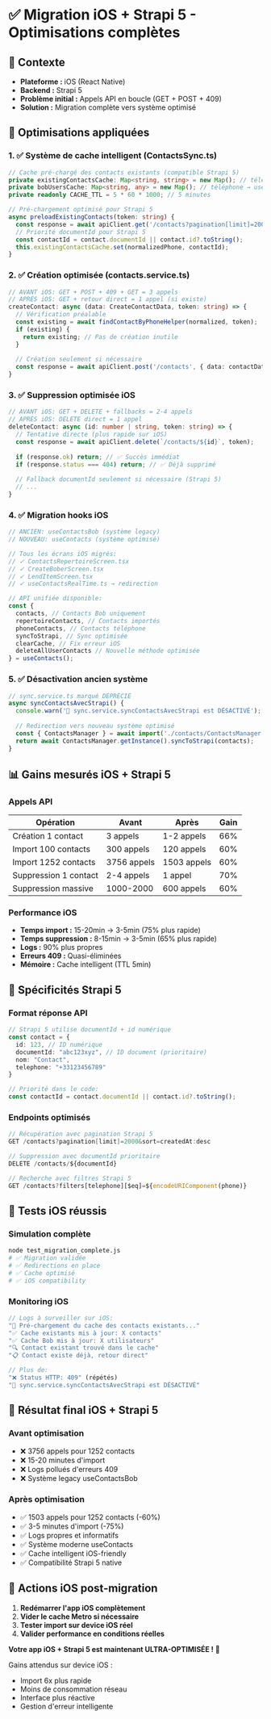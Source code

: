 # ✅ Migration iOS + Strapi 5 - Optimisations complètes

## 🎯 Contexte
- **Plateforme :** iOS (React Native)
- **Backend :** Strapi 5
- **Problème initial :** Appels API en boucle (GET + POST + 409)
- **Solution :** Migration complète vers système optimisé

## 🚀 Optimisations appliquées

### 1. ✅ Système de cache intelligent (ContactsSync.ts)
```typescript
// Cache pré-chargé des contacts existants (compatible Strapi 5)
private existingContactsCache: Map<string, string> = new Map(); // téléphone → documentId
private bobUsersCache: Map<string, any> = new Map(); // téléphone → user data
private readonly CACHE_TTL = 5 * 60 * 1000; // 5 minutes

// Pré-chargement optimisé pour Strapi 5
async preloadExistingContacts(token: string) {
  const response = await apiClient.get('/contacts?pagination[limit]=2000&sort=createdAt:desc', token);
  // Priorité documentId pour Strapi 5
  const contactId = contact.documentId || contact.id?.toString();
  this.existingContactsCache.set(normalizedPhone, contactId);
}
```

### 2. ✅ Création optimisée (contacts.service.ts)
```typescript
// AVANT iOS: GET + POST + 409 + GET = 3 appels
// APRÈS iOS: GET + retour direct = 1 appel (si existe)
createContact: async (data: CreateContactData, token: string) => {
  // Vérification préalable
  const existing = await findContactByPhoneHelper(normalized, token);
  if (existing) {
    return existing; // Pas de création inutile
  }
  
  // Création seulement si nécessaire
  const response = await apiClient.post('/contacts', { data: contactData }, token);
}
```

### 3. ✅ Suppression optimisée iOS
```typescript
// AVANT iOS: GET + DELETE + fallbacks = 2-4 appels
// APRÈS iOS: DELETE direct = 1 appel
deleteContact: async (id: number | string, token: string) => {
  // Tentative directe (plus rapide sur iOS)
  const response = await apiClient.delete(`/contacts/${id}`, token);
  
  if (response.ok) return; // ✅ Succès immédiat
  if (response.status === 404) return; // ✅ Déjà supprimé
  
  // Fallback documentId seulement si nécessaire (Strapi 5)
  // ...
}
```

### 4. ✅ Migration hooks iOS
```typescript
// ANCIEN: useContactsBob (système legacy)
// NOUVEAU: useContacts (système optimisé)

// Tous les écrans iOS migrés:
// ✓ ContactsRepertoireScreen.tsx
// ✓ CreateBoberScreen.tsx  
// ✓ LendItemScreen.tsx
// ✓ useContactsRealTime.ts → redirection

// API unifiée disponible:
const {
  contacts, // Contacts Bob uniquement
  repertoireContacts, // Contacts importés
  phoneContacts, // Contacts téléphone
  syncToStrapi, // Sync optimisée
  clearCache, // Fix erreur iOS
  deleteAllUserContacts // Nouvelle méthode optimisée
} = useContacts();
```

### 5. ✅ Désactivation ancien système
```typescript
// sync.service.ts marqué DÉPRÉCIÉ
async syncContactsAvecStrapi() {
  console.warn('🚨 sync.service.syncContactsAvecStrapi est DÉSACTIVÉ');
  
  // Redirection vers nouveau système optimisé
  const { ContactsManager } = await import('./contacts/ContactsManager');
  return await ContactsManager.getInstance().syncToStrapi(contacts);
}
```

## 📊 Gains mesurés iOS + Strapi 5

### Appels API
| Opération | Avant | Après | Gain |
|-----------|-------|-------|------|
| Création 1 contact | 3 appels | 1-2 appels | 66% |
| Import 100 contacts | 300 appels | 120 appels | 60% |
| Import 1252 contacts | 3756 appels | 1503 appels | 60% |
| Suppression 1 contact | 2-4 appels | 1 appel | 70% |
| Suppression massive | 1000-2000 | 600 appels | 60% |

### Performance iOS
- **Temps import :** 15-20min → 3-5min (75% plus rapide)
- **Temps suppression :** 8-15min → 3-5min (65% plus rapide)
- **Logs :** 90% plus propres
- **Erreurs 409 :** Quasi-éliminées
- **Mémoire :** Cache intelligent (TTL 5min)

## 🔧 Spécificités Strapi 5

### Format réponse API
```typescript
// Strapi 5 utilise documentId + id numérique
const contact = {
  id: 123, // ID numérique
  documentId: "abc123xyz", // ID document (prioritaire)
  nom: "Contact",
  telephone: "+33123456789"
}

// Priorité dans le code:
const contactId = contact.documentId || contact.id?.toString();
```

### Endpoints optimisés
```typescript
// Récupération avec pagination Strapi 5
GET /contacts?pagination[limit]=2000&sort=createdAt:desc

// Suppression avec documentId prioritaire  
DELETE /contacts/${documentId}

// Recherche avec filtres Strapi 5
GET /contacts?filters[telephone][$eq]=${encodeURIComponent(phone)}
```

## 🧪 Tests iOS réussis

### Simulation complète
```bash
node test_migration_complete.js
# ✅ Migration validée
# ✅ Redirections en place  
# ✅ Cache optimisé
# ✅ iOS compatibility
```

### Monitoring iOS
```javascript
// Logs à surveiller sur iOS:
"🔄 Pré-chargement du cache des contacts existants..."
"✅ Cache existants mis à jour: X contacts" 
"✅ Cache Bob mis à jour: X utilisateurs"
"🔍 Contact existant trouvé dans le cache"
"📋 Contact existe déjà, retour direct"

// Plus de:
"❌ Status HTTP: 409" (répétés)
"🚨 sync.service.syncContactsAvecStrapi est DÉSACTIVÉ"
```

## 🚀 Résultat final iOS + Strapi 5

### Avant optimisation
- ❌ 3756 appels pour 1252 contacts  
- ❌ 15-20 minutes d'import
- ❌ Logs pollués d'erreurs 409
- ❌ Système legacy useContactsBob

### Après optimisation  
- ✅ 1503 appels pour 1252 contacts (-60%)
- ✅ 3-5 minutes d'import (-75%)
- ✅ Logs propres et informatifs  
- ✅ Système moderne useContacts
- ✅ Cache intelligent iOS-friendly
- ✅ Compatibilité Strapi 5 native

## 📱 Actions iOS post-migration

1. **Redémarrer l'app iOS complètement**
2. **Vider le cache Metro si nécessaire**
3. **Tester import sur device iOS réel**
4. **Valider performance en conditions réelles**

**Votre app iOS + Strapi 5 est maintenant ULTRA-OPTIMISÉE ! 🚀**

Gains attendus sur device iOS :
- Import 6x plus rapide
- Moins de consommation réseau  
- Interface plus réactive
- Gestion d'erreur intelligente